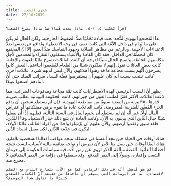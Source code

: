 ```yaml
---
title:  شكوى الشعب
date:  27/10/2019
---
```


`اقرأ نَحَمْيَا ٥: ١-٥. ماذا يحدث هُنا؟ ضدَّ ماذا يصرخ الشعب؟`

بدا المُجتمع اليهودي مُتَّحد تحت قيادة نَحَمْيَا ضدَّ الضغوط الخارجية. ولكن الحال لم يكن على ما يُرام في داخل الأمَّة التي كانت تقف في وجه الاضطهاد وتُدافع عن نفسها ضدَّ الاعتداءات الأجنبية. وبالرغم من مظاهر الصلابة وجهود التماسك ضدَّ العدو، إلا أنَّ المجتمع كان مُحطَّمًا في الداخل. فقد كان القادة والأغنياء يستغلون الفقراء والمعدمين لأجل مكاسبهم الخاصَّة. وأصبح الحال سيئًا لدرجة أن كانت العائلات تصرخ طلبًا للغوث والإعانة. كانت بعض العائلات تقول إنهم لا يملكون شيئًا من الطعام ليُطعموا أبناءهم. البعض كانوا يصرخون أنَّهم بسبب مجاعة ما قد رهنوا أملاكهم، والآن ليس لديهم شيء. عائلات أخرى كانت تنتحب بسبب أنه كان عليهم أن يستقرضوا فضَّة لسداد ضرائب الملك حتى أنَّ أبناءهم أصبحوا عبيدًا.

يظهر أنَّ السبب الرئيسي لهذه الاضطرابات كانت ثمَّة مجاعة ومدفوعات الضرائب، مما دَعَت العائلات الأكثر فقرًا لطلب العون من جيرانهم. كانت الحكومة اليونانية تطلب ضريبة قدرها ٣٥٠ وزنة من الفضة سنويًا من مقاطعة اليهودية. فإن لم يستطع شخص أن يدفع الجزء المُعيَّن للضريبة المفروضة، كانت العائلات عادة ما تقوم برهن ممتلكاتها أو اقتراض المال أولًا. غير أنَّه إن لم يستطع أن يجمع المال في السنة التالية، فعليهم إذًا أن يفعلوا شيئًا حيال الدَّين الذي يدينون به الآن. وكانت العادة أن يتبع ذلك خيار الاستعباد وفاءًا للدَّين. فلقد سبق وفقدوا أرضهم. والآن عليهم أن يُرْسِلوا واحدًا من أفراد العائلة، غالبًا الأولاد، ليكون في خِدْمَة الدَّائِن لكي يعمل لسداد الدَّين.

هناك أوقات في الحياة حين نجد أنفسنا في مشكلة نتيجة عواقب أفعالنا الشخصية بالطبع. هناك أيضًا أوقات حين يصل بنا الأمر لأن نمرض أو نواجه ضائقة مالية لأسباب ليست نتيجة أخطائنا الذاتية. القصة سالفة الذكر تروى عن زمن أدَّت فيه سياسات الحكومة إلى حرمان الشعب وإفقاره، وصولًا إلى الفقر المدقع. وقد سقطوا في دوَّامة من الفقر المتفاقم، لا مخرج منه.

`كم هو مُدهِش، أنَّه في ذلك الزمان، كما هو الآن، يتصارع الناس مع الظلم الاقتصادي. ما هي الرسالة التي ينبغي أن نأخذها من حقيقة أنَّ الكتاب المقدس كثيرًا ما تناول هذا الموضوع؟`